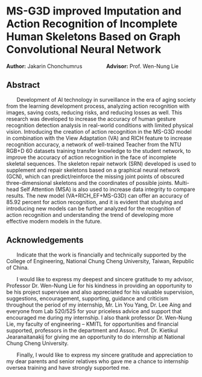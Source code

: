 # MS-G3D improved Imputation and Action Recognition of Incomplete Human Skeletons Based on Graph Convolutional Neural Network
**Author:** Jakarin Chonchumrus      **Advisor:** Prof. Wen-Nung Lie

## Abstract
&nbsp;&nbsp;&nbsp;&nbsp;&nbsp;&nbsp; Development of AI technology in surveillance in the era of aging society from the learning development process, analyzing action recognition with images, saving costs, reducing risks, and reducing losses as well. This research was developed to increase the accuracy of human gesture recognition detection analysis in real-world conditions with limited physical vision. Introducing the creation of action recognition in the MS-G3D model in combination with the View Adaptation (VA) and RICH feature to increase recognition accuracy, a network of well-trained Teacher from the NTU RGB+D 60 datasets training transfer knowledge to the student network, to improve the accuracy of action recognition in the face of incomplete skeletal sequences. The skeleton repair network (SRN) developed is used to supplement and repair skeletons based on a graphical neural network (GCN), which can predict/reinforce the missing joint points of obscured three-dimensional skeletons and the coordinates of possible joints. Multi-head Self Attention (MSA) is also used to increase data integrity to compare results. The new model (VA+RICH_EF+MS-G3D) can offer an accuracy of 85.92 percent for action recognition, and it is evident that studying and introducing new models can be further analyzed for the recognition of action recognition and understanding the trend of developing more effective modern models in the future.

## Acknowledgements
&nbsp;&nbsp;&nbsp;&nbsp;&nbsp;&nbsp; Indicate that the work is financially and technically supported by the College of Engineering, National Chung Cheng University, Taiwan, Republic of China.

&nbsp;&nbsp;&nbsp;&nbsp;&nbsp;&nbsp; I would like to express my deepest and sincere gratitude to my advisor, Professor Dr. Wen-Nung Lie for his kindness in providing an opportunity to be his project supervisee and also appreciated for his valuable supervision, suggestions, encouragement, supporting, guidance and criticism throughout the period of my internship, Mr. Lin You Yang, Dr. Lee Aing and everyone from Lab 520/525 for your priceless advice and support that encouraged me during my internship. I also thank professor Dr. Wen-Nung Lie, my faculty of engineering – KMITL for opportunities and financial supported, professors in the department and Assoc. Prof. Dr. Kietikul Jearanaitanakij for giving me an opportunity to do internship at National Chung Cheng University.

&nbsp;&nbsp;&nbsp;&nbsp;&nbsp;&nbsp; Finally, I would like to express my sincere gratitude and appreciation to my dear parents and senior relatives who gave me a chance to internship oversea training and have strongly supported me.

